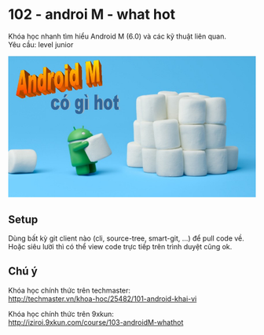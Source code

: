102 - androi M - what hot
==========================
Khóa học nhanh tìm hiểu Android M (6.0) và các kỹ thuật liên quan.
<br/> Yêu cầu: level junior

![](https://raw.githubusercontent.com/9xkun/102-androiM-whathot/master/androidM.jpg)

## Setup
Dùng bất kỳ git client nào (cli, source-tree, smart-git, ...) để pull code về.
<br/> Hoặc siêu lười thì có thể view code trực tiếp trên trình duyệt cũng ok.

## Chú ý
Khóa học chính thức trên techmaster:
<br/> http://techmaster.vn/khoa-hoc/25482/101-android-khai-vi

Khóa học chính thức trên 9xkun:
<br/> http://iziroi.9xkun.com/course/103-androidM-whathot
